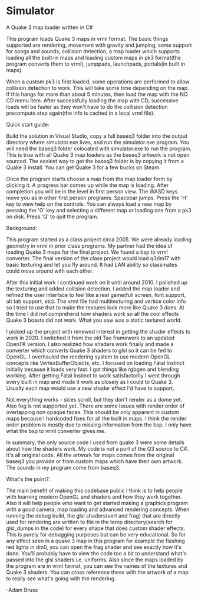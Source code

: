 # Simulator
A Quake 3 map loader written in C#

This program loads Quake 3 maps in vrml format. The basic things supported are rendering, movement with gravity and jumping, some support for songs and sounds, collision detection, a map loader which supports loading all the built-in maps and loading custom maps in pk3 format(the program converts them to vrml), jumppads, launchpads, portals(in built in maps). 

When a custom pk3 is first loaded, some operations are performed to allow collision
detection to work. This will take some time depending on the map. If this hangs for more than about 5 minutes, then load the map with the NO CD menu item. After successfully 
loading the map with CD, successive loads will be faster as they won't have to do the collision detection precompute step again(the info is cached in a local vrml file).

Quick start guide:

Build the solution in Visual Studio, copy a full baseq3 folder into the output directory where simulator.exe lives, and run the simulator.exe program. You will need the baseq3
folder colocated with simulator.exe to run the program. This is true with all Quake 3 map loaders as the baseq3 artwork is not open sourced. 
The easiest way to get the baseq3 folder is by copying it from a Quake 3 install. You can get Quake 3 for a few bucks on Steam.

Once the program starts choose a map from the map loader form by clicking it. A progress bar comes up while the map is loading. After completion you will be in the level in first person view. The WASD keys move you as in other first person programs. Spacebar jumps. Press the 'H' key to view help on the controls. You can always load a new map by pressing the 'O' key and selecting a different map or loading one from a pk3 on disk. Press 'Q' to quit the program.

Background:

This program started as a class project circa 2005. We were already loading geometry in vrml in prior class programs. My partner had the idea of loading Quake 3 maps for the final project. We found a bsp to vrml converter. The final version of the class project would load q3dm17 with basic texturing and let you fly around. It had LAN ability so classmates could move around with each other.

After this initial work I continued work on it until around 2010. I polished up the texturing and added collision detection. I added the map loader and refined the user interface to feel like a real game(full screen, font support, alt tab support, etc). The vrml file had multitexturing and vertice color info so I tried to use that to make the textures look more like Quake 3 does. At the time I did not comprehend how shaders work so all the cool effects Quake 3 boasts did not work. What you saw was a static textured world.

I picked up the project with renewed interest in getting the shader effects to work in 2020. I switched it from the old Tao framework to an updated OpenTK version. I also realized how shaders work finally and made a converter which converts Quake 3 shaders to glsl so it can be fed to OpenGL. I overhauled the rendering system to use modern OpenGL concepts like VertexBufferObjects, etc. I focused on loading Fatal Instinct initially because it loads very fast. I got things like rgbgen and blending working. After getting Fatal Instinct to work satisfactorily I went through every built in map and made it work as closely as I could to Quake 3. Usually each map would use a new shader effect I'd have to support. 

Not everything works - skies scroll, but they don't render as a dome yet. Also fog is not supported yet. There are some issues with render order of overlapping non opaque faces. This should be only apparent in custom maps because I hardcoded fixes for all the built in maps. I think the render order problem is mostly due to missing information from the bsp. I only have what the bsp to vrml converter gives me.

In summary, the only source code I used from quake 3 were some details about how the shaders work. My code is not a port of the Q3 source to C#. It's all original code. All the artwork for maps comes from the original baseq3 you provide or from custom maps which have their own artwork. The sounds in my program come from baseq3.

What's the point?:

The main benefit of making this codebase public I think is to help people with learning modern OpenGL and shaders and how they work together. Also it will help people who want to get started making a graphics program with a good camera, map loading and advanced rendering concepts. When running the debug build, the glsl shaders(vert and frag) that are directly used for rendering are written to file in the temp directory(search for glsl_dumps in the code) for every shape that does custom shader effects. This is purely for debugging purposes but can be very educational. So for any effect seen in a quake 3 map in this program for example the flashing red lights in dm0, you can open the frag shader and see exactly how it's done. You'll probably have to view the code too a bit to understand what's passed into the glsl shaders i.e. uniforms. Also since the maps loaded by the program are in vrml format, you can see the names of the textures and Quake 3 shaders. You can cross reference these with the artwork of a map to really see what's going with the rendering.

-Adam Bruss
